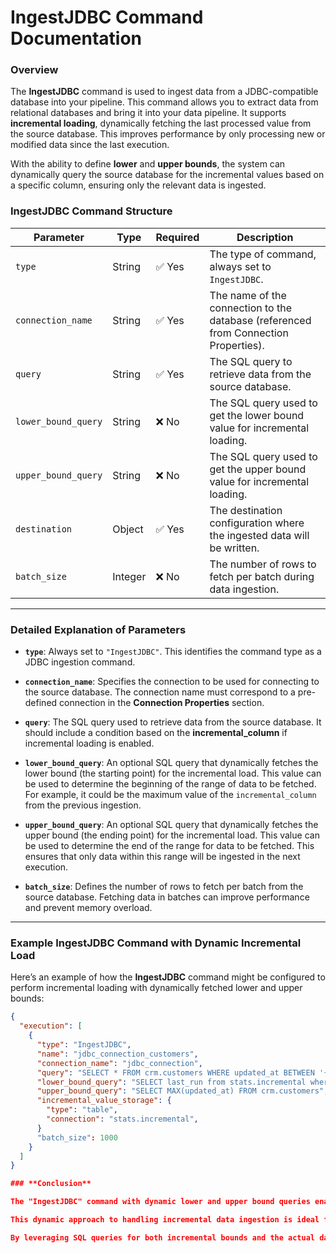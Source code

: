 # IngestJDBC Command Documentation

### **Overview**

The **IngestJDBC** command is used to ingest data from a JDBC-compatible database into your pipeline. This command allows you to extract data from relational databases and bring it into your data pipeline. It supports **incremental loading**, dynamically fetching the last processed value from the source database. This improves performance by only processing new or modified data since the last execution.

With the ability to define **lower** and **upper bounds**, the system can dynamically query the source database for the incremental values based on a specific column, ensuring only the relevant data is ingested.

### **IngestJDBC Command Structure**

| Parameter              | Type     | Required | Description                                                                 |
|------------------------|----------|----------|-----------------------------------------------------------------------------|
| `type`                 | String   | ✅ Yes    | The type of command, always set to `IngestJDBC`.                            |
| `connection_name`      | String   | ✅ Yes    | The name of the connection to the database (referenced from Connection Properties). |
| `query`                | String   | ✅ Yes    | The SQL query to retrieve data from the source database.                    |
| `lower_bound_query`    | String   | ❌ No     | The SQL query used to get the lower bound value for incremental loading.    |
| `upper_bound_query`    | String   | ❌ No     | The SQL query used to get the upper bound value for incremental loading.    |
| `destination`          | Object   | ✅ Yes    | The destination configuration where the ingested data will be written.     |
| `batch_size`           | Integer  | ❌ No     | The number of rows to fetch per batch during data ingestion.                |

---

### **Detailed Explanation of Parameters**

- **`type`**: Always set to `"IngestJDBC"`. This identifies the command type as a JDBC ingestion command.

- **`connection_name`**: Specifies the connection to be used for connecting to the source database. The connection name must correspond to a pre-defined connection in the **Connection Properties** section.

- **`query`**: The SQL query used to retrieve data from the source database. It should include a condition based on the **incremental_column** if incremental loading is enabled.

- **`lower_bound_query`**: An optional SQL query that dynamically fetches the lower bound (the starting point) for the incremental load. This value can be used to determine the beginning of the range of data to be fetched. For example, it could be the maximum value of the `incremental_column` from the previous ingestion.

- **`upper_bound_query`**: An optional SQL query that dynamically fetches the upper bound (the ending point) for the incremental load. This value can be used to determine the end of the range for data to be fetched. This ensures that only data within this range will be ingested in the next execution.

- **`batch_size`**: Defines the number of rows to fetch per batch from the source database. Fetching data in batches can improve performance and prevent memory overload.

---

### **Example IngestJDBC Command with Dynamic Incremental Load**

Here’s an example of how the **IngestJDBC** command might be configured to perform incremental loading with dynamically fetched lower and upper bounds:

```json
{
  "execution": [
    {
      "type": "IngestJDBC",
      "name": "jdbc_connection_customers",
      "connection_name": "jdbc_connection",
      "query": "SELECT * FROM crm.customers WHERE updated_at BETWEEN '{{lower_bound_value}}' AND '{{upper_bound_value}}'",
      "lower_bound_query": "SELECT last_run from stats.incremental where name='jdbc_connection_customers'",
      "upper_bound_query": "SELECT MAX(updated_at) FROM crm.customers",
      "incremental_value_storage": {
        "type": "table",
        "connection": "stats.incremental",
      }
      "batch_size": 1000
    }
  ]
}

### **Conclusion**

The "IngestJDBC" command with dynamic lower and upper bound queries enables more flexible and efficient incremental data loading. By querying the database for the appropriate range of data (via lower_bound_query and upper_bound_query), this approach avoids redundant data loads and ensures that only relevant data is processed.

This dynamic approach to handling incremental data ingestion is ideal for large databases or when frequent data loads are required, as it reduces the amount of data ingested and improves pipeline performance.

By leveraging SQL queries for both incremental bounds and the actual data fetch, you gain fine-grained control over the data extraction process. This configuration is highly customizable, allowing you to handle a variety of data sources and update scenarios.


